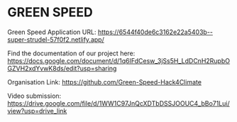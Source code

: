# GREEN SPEED
Green Speed Application URL: https://6544f40de6c3162e22a5403b--super-strudel-57f0f2.netlify.app/

Find the documentation of our project here: https://docs.google.com/document/d/1q6IFdCesw_3jSs5H_LdDCnH2RupbOGZVH2xdYvwK8ds/edit?usp=sharing

Organisation Link: https://github.com/Green-Speed-Hack4Climate

Video submission: https://drive.google.com/file/d/1WW1C97JnQcXDTbDSSJOOUC4_bBo71Lui/view?usp=drive_link




